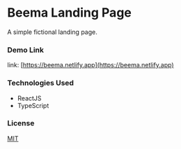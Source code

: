 # Beema Landing Page

A simple fictional landing page.

### Demo Link

link: [https://beema.netlify.app](https://beema.netlify.app)

### Technologies Used

- ReactJS
- TypeScript

### License

[MIT](https://choosealicense.com/licenses/mit/)
